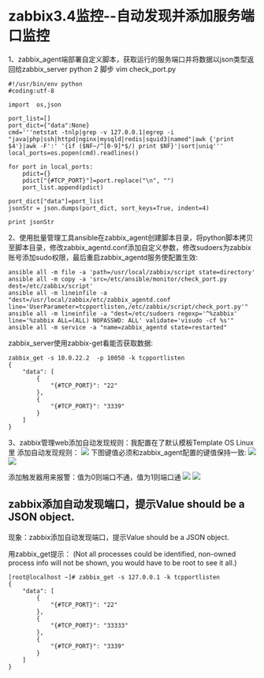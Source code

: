 # zabbix3.4监控--自动发现并添加服务端口监控

1、zabbix_agent端部署自定义脚本，获取运行的服务端口并将数据以json类型返回给zabbix_server
python 2 脚步
vim check_port.py
```
#!/usr/bin/env python
#coding:utf-8
  
import  os,json
 
port_list=[]
port_dict={"data":None}
cmd='''netstat -tnlp|grep -v 127.0.0.1|egrep -i "java|php|ssh|httpd|nginx|mysqld|redis|squid3|named"|awk {'print $4'}|awk -F':' '{if ($NF~/^[0-9]*$/) print $NF}'|sort|uniq'''
local_ports=os.popen(cmd).readlines()
  
for port in local_ports:
    pdict={}
    pdict["{#TCP_PORT}"]=port.replace("\n", "")
    port_list.append(pdict)
  
port_dict["data"]=port_list
jsonStr = json.dumps(port_dict, sort_keys=True, indent=4)
  
print jsonStr
```

2、使用批量管理工具ansible在zabbix_agent创建脚本目录，将python脚本拷贝至脚本目录，修改zabbix_agentd.conf添加自定义参数，修改sudoers为zabbix账号添加sudo权限，最后重启zabbix_agentd服务使配置生效:

```
ansible all -m file -a 'path=/usr/local/zabbix/script state=directory'
ansible all -m copy -a 'src=/etc/ansible/monitor/check_port.py dest=/etc/zabbix/script'
ansible all -m lineinfile -a "dest=/usr/local/zabbix/etc/zabbix_agentd.conf line='UserParameter=tcpportlisten,/etc/zabbix/script/check_port.py'"
ansible all -m lineinfile -a "dest=/etc/sudoers regexp='^%zabbix' line='%zabbix ALL=(ALL) NOPASSWD: ALL' validate='visudo -cf %s'"
ansible all -m service -a "name=zabbix_agentd state=restarted"
```

zabbix_server使用zabbix-get看能否获取数据:
[](https://img2018.cnblogs.com/blog/847118/201810/847118-20181017234504645-1586389344.png)

```
zabbix_get -s 10.0.22.2  -p 10050 -k tcpportlisten
{
    "data": [
        {
            "{#TCP_PORT}": "22"
        },
        {
            "{#TCP_PORT}": "3339"
        }
    ]
}

```
3、zabbix管理web添加自动发现规则：我配置在了默认模板Template OS Linux里
添加自动发现规则：
![](https://img2018.cnblogs.com/blog/847118/201810/847118-20181017234504645-1586389344.png)
下图键值必须和zabbix_agent配置的键值保持一致:
![](https://img2018.cnblogs.com/blog/847118/201810/847118-20181017234533897-1862814363.png)
![](https://img2018.cnblogs.com/blog/847118/201810/847118-20181017234649556-184870758.png)


 添加触发器用来报警：值为0则端口不通，值为1则端口通
![](https://img2018.cnblogs.com/blog/847118/201810/847118-20181017234718824-302775771.png)
![](https://img2018.cnblogs.com/blog/847118/201810/847118-20181017234753694-1908934864.png)

## zabbix添加自动发现端口，提示Value should be a JSON object.

现象：zabbix添加自动发现端口，提示Value should be a JSON object.

用zabbix_get提示： (Not all processes could be identified, non-owned process info will not be shown, you would have to be root to see it all.)
```
[root@localhost ~]# zabbix_get -s 127.0.0.1 -k tcpportlisten
{
    "data": [
        {
            "{#TCP_PORT}": "22"
        }, 
        {
            "{#TCP_PORT}": "33333"
        }, 
        {
            "{#TCP_PORT}": "3339"
        }
    ]
}

```


